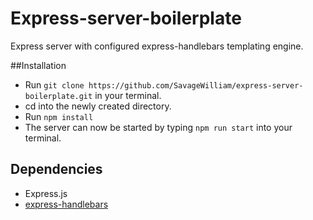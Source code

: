 # Express-server-boilerplate

Express server with configured express-handlebars templating engine.

##Installation

- Run `git clone https://github.com/SavageWilliam/express-server-boilerplate.git` in your terminal.
- cd into the newly created directory.
- Run `npm install`
- The server can now be started by typing `npm run start` into your terminal.

## Dependencies

- Express.js
- [express-handlebars](https://github.com/ericf/express-handlebars)
